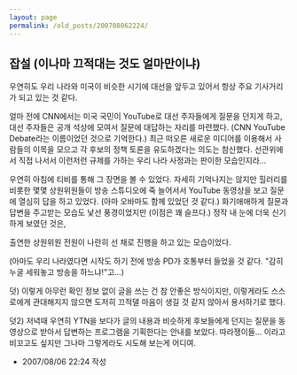 ```yaml
---
layout: page
permalink: /old_posts/200708062224/
---
```


## 잡설 (이나마 끄적대는 것도 얼마만이냐)

우연히도 우리 나라와 미국이 비슷한 시기에 대선을 앞두고 있어서 항상 주요 기사거리가 되고 있는 것 같다.

얼마 전에 CNN에서는 미국 국민이 YouTube로 대선 주자들에게 질문을 던지게 하고, 대선 주자들은 공개 석상에 모여서 질문에 대답하는 자리를 마련했다. (CNN YouTube Debate라는 이름이었던 것으로 기억한다.)
최근 떠오른 새로운 미디어를 이용해서 사람들의 이목을 모으고 각 후보의 정책 토론을 유도하겠다는 의도는 참신했다.
선관위에서 직접 나서서 이런저런 규제를 가하는 우리 나라 사정과는 판이한 모습인지라...

우연히 아침에 티비를 통해 그 장면을 볼 수 있었다.
자세히 기억나지는 않지만 힐러리를 비롯한 몇몇 상원위원들이 방송 스튜디오에 죽 늘어서서 YouTube 동영상을 보고 질문에 열심히 답을 하고 있었다. (아마 오바마도 함께 있었던 것 같다.)
화기애애하게 질문과 답변을 주고받는 모습도 낯선 풍경이었지만 (이점은 꽤 슬프다.)
정작 내 눈에 더욱 신기하게 보였던 것은,

출연한 상원위원 전원이 나란히 선 채로 진행을 하고 있는 모습이었다.

(아마도 우리 나라였다면 시작도 하기 전에 방송 PD가 호통부터 들었을 것 같다. "감히 누굴 세워놓고 방송을 하느냐!"고...)


덧) 이렇게 아무런 확인 정보 없이 글을 쓰는 건 참 안좋은 방식이지만, 이렇게라도 스스로에게 관대해지지 않으면 도저히 끄적댈 마음이 생길 것 같지 않아서 용서하기로 했다. 

덧2) 저녁때 우연히 YTN을 보다가 글의 내용과 비슷하게 후보들에게 던지는 질문을 동영상으로 받아서 답변하는 프로그램을 기획한다는 안내를 보았다. 따라쟁이들... 이라고 비꼬고도 싶지만 그나마 그렇게라도 시도해 보는게 어디여.





- 2007/08/06 22:24 작성
